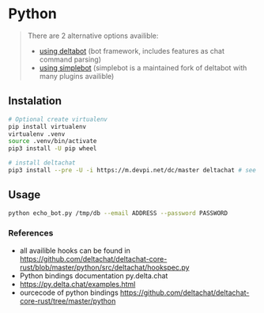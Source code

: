 # Python

> There are 2 alternative options availible:
>
> - [using deltabot](../python_deltabot_plugin) (bot framework, includes features as chat command parsing)
> - [using simplebot](../python_simplebot_plugin) (simplebot is a maintained fork of deltabot with many plugins availible)

## Instalation

```sh
# Optional create virtualenv
pip install virtualenv
virtualenv .venv
source .venv/bin/activate
pip3 install -U pip wheel

# install deltachat
pip3 install --pre -U -i https://m.devpi.net/dc/master deltachat # see https://github.com/deltachat/deltachat-core-rust/tree/master/python if it doesn't work for instructions on how to install it from source)
```

## Usage

```sh
python echo_bot.py /tmp/db --email ADDRESS --password PASSWORD
```

### References

- all availible hooks can be found in https://github.com/deltachat/deltachat-core-rust/blob/master/python/src/deltachat/hookspec.py
- Python bindings documentation py.delta.chat
- https://py.delta.chat/examples.html
- ourcecode of python bindings https://github.com/deltachat/deltachat-core-rust/tree/master/python
